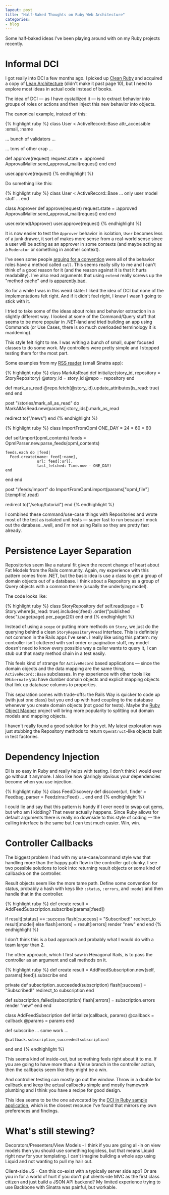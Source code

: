 ```yaml
---
layout: post
title: "Half-Baked Thoughts on Ruby Web Architecture"
categories:
- blog
---
```


Some half-baked ideas I've been playing around with on my Ruby projects recently.

# Informal DCI

I got really into DCI a few months ago. I picked up [Clean Ruby][cr] and acquired a copy of 
[Lean Architecture][la] (didn't make it past page 10), but I need to explore most ideas in actual
code instead of books.

[cr]: http://www.clean-ruby.com/
[la]: http://www.leansoftwarearchitecture.com/

The idea of DCI &mdash; as I have cystallized it &mdash; is to extract behavior into groups
of roles or actions and then inject this new behavior into objects. 

The canonical example, instead of this:

{% highlight ruby %}
class User < ActiveRecord::Base
  attr_accessible :email, :name

  ... bunch of validators ...

  ... tons of other crap ...

  def approve(request)
    request.state = :approved
    ApprovalMailer.send_approval_mail(request)
  end
end

user.approve(request)
{% endhighlight %}

Do something like this:

{% highlight ruby %}
class User < ActiveRecord::Base
  ... only user model stuff ...
end

class Approver
  def approve(request)
    request.state = :approved
    ApprovalMailer.send_approval_mail(request)
  end
end

user.extend(Approver)
user.approve(request)
{% endhighlight %}

It is now easier to test the `Approver` behavior in isolation, `User` becomes less of a junk
drawer, it sort of makes more sense from a real-world sense since a user will be acting as 
an approver in some contexts (and maybe acting as a `Moderator` or something in another context).

I've seen some people [arguing for a convention][call] were all of the behavior roles have a method
called `call`. This seems really silly to me and I can't think of a good reason for it (and
the reason against it is that it hurts readability). I've also read arguments that using `extend`
really screws up the "method cache" and is [apparently bad][busted].

So for a while I was in this weird state: I liked the idea of DCI but none of the implementations
felt right. And if it didn't feel right, I knew I wasn't going to stick with it.

I tried to take some of the ideas about roles and behavior extraction in a slightly different way.
I looked at some of the Command/Query stuff that seems to be more popular in .NET-land and tried
building an app using Commands (or Use Cases, there is so much overloaded terminology it is
maddening).

This style felt right to me. I was writing a bunch of small, super focused classes to do some work.
My controllers were pretty simple and I stopped testing them for the most part.

Some examples from my [RSS reader][stringer] (small Sinatra app):

[stringer]: https://github.com/swanson/stringer

{% highlight ruby %}
class MarkAsRead
  def initialize(story_id, repository = StoryRepository)
    @story_id = story_id
    @repo = repository
  end

  def mark_as_read
    @repo.fetch(@story_id).update_attributes(is_read: true)
  end
end

post "/stories/mark_all_as_read" do
  MarkAllAsRead.new(params[:story_ids]).mark_as_read
  
  redirect to("/news")
end
{% endhighlight %}

{% highlight ruby %}
class ImportFromOpml
  ONE_DAY = 24 * 60 * 60

  def self.import(opml_contents)
    feeds = OpmlParser.new.parse_feeds(opml_contents)

    feeds.each do |feed|
      Feed.create(name: feed[:name],
                  url: feed[:url],
                  last_fetched: Time.now - ONE_DAY)
    end
  end
end

post "/feeds/import" do
  ImportFromOpml.import(params["opml_file"][:tempfile].read)

  redirect to("/setup/tutorial")
end
{% endhighlight %}

I combined these command/use-case things with Repositories and wrote most of the
test as isolated unit tests &mdash; super fast to run because I mock out the database...well,
and I'm not using Rails so they are pretty fast already.

# Persistence Layer Separation

Repositories seem like a natural fit given the recent change of heart about Fat Models from
the Rails community. Again, my experience with this pattern comes from .NET, but the basic idea
is use a class to get a group of domain objects out of a database. I think about a Repository
as a group of Query objects with a common theme (usually the underlying model).

The code looks like:

{% highlight ruby %}
class StoryRepository
  def self.read(page = 1)
    Story.where(is_read: true).includes(:feed)
      .order("published desc").page(page).per_page(20)
  end
end
{% endhighlight %}

Instead of using a `scope` or putting more methods on `Story`, we just do the querying behind
a clean `StoryRepository#read` interface. This is definitely not common in the Rails apps I've
seen. I really like using this pattern: my controller isn't cluttered with sort order or pagination
stuff, my model doesn't need to know every possible way a caller wants to query it, I can
stub out that nasty method chain in a test easily.

This feels kind of strange for `ActiveRecord` based applications &mdash; since the domain objects
and the data mapping are the same thing, `ActiveRecord::Base` subclasses. In my experience
with other tools like `NHibernate` you have dumber domain objects and explicit mapping objects
that link up database columns to properties.

This separation comes with trade-offs: the Rails Way is quicker to code up (with just one class)
but you end up with hard coupling to the database whenever you create domain objects (not good
for tests). Maybe the [Ruby Object Mapper][rom] project will bring more popularity to splitting out
domain models and mapping objects.

I haven't really found a good solution for this yet. My latest exploration was just stubbing the
Repository methods to return `OpenStruct`-like objects built in test factories.

# Dependency Injection

DI is so easy in Ruby and really helps with testing. I don't think I would ever go without it
anymore. I also like how glaringly obvious your dependencies become when you use injection.

{% highlight ruby %}
class FeedDiscovery
  def discover(url, finder = Feedbag, parser = Feedzirra::Feed)
    ...
  end
end
{% endhighlight %}

I could lie and say that this pattern is handy if I ever need to swap out gems, but who am I 
kidding? That never actually happens. Since Ruby allows for default arguments there is really 
no downside to this style of coding &mdash; the calling interface is the same but I can test much 
easier. Win, win.

# Controller Callbacks

The biggest problem I had with my use-case/command style was that handling more than the happy
path flow in the controller got clunky. I see two possible solutions to look into: returning
result objects or some kind of callbacks on the controller.

Result objects seem like the more tame path. Define some convention for status, probably a hash
with keys like `:status`, `:errors`, and `:model` and then handle that in the controller.

{% highlight ruby %}
def create
  result = AddFeedSubscription.subscribe(params[:feed])

  if result[:status] == :success
    flash[:success] = "Subscribed!"
    redirect_to result[:model]
  else
    flash[:errors] = result[:errors]
    render "new"
  end
end
{% endhighlight %}

I don't think this is a bad approach and probably what I would do with a team larger than 2.

The other approach, which I first saw in Hexagonal Rails, is to pass the controller as an 
argument and call methods on it.

{% highlight ruby %}
def create
  result = AddFeedSubscription.new(self, params[:feed]).subscribe
end

private
  def subscription_succeeded(subscription)
    flash[:success] = "Subscribed!"
    redirect_to subscription
  end

  def subscription_failed(subscription)
    flash[:errors] = subscription.errors
    render "new"
  end
end

class AddFeedSubscription
  def initialize(callback, params)
    @callback = callback
    @params = params
  end

  def subscribe
    ... some work ...

    @callback.subscription_succeeded(subscription)
  end
end
{% endhighlight %}

This seems kind of inside-out, but something feels right about it to me. If you are going to have
more than a if/else branch in the controller action, then the callbacks seem like they might be a
win.

And controller testing can mostly go out the window. Throw in a double for callback and keep the
actual callbacks simple and mostly framework plumbing and I think you have a recipe for good design.

This idea seems to be the one advocated by the [DCI in Ruby sample application][dci-sample], which
is the closest resource I've found that mirrors my own preferences and findings.

# What's still stewing?

Decorators/Presenters/View Models - I think if you are going all-in on view models then you should
use something logicless, but that means Liquid right now for your templating. I can't imagine
building a whole app using Liquid and not wanting to pull my hair out.

Client-side JS - Can this co-exist with a typically server side app? Or are you in for a world of
hurt if you don't put clients-ide MVC as the first class citizen and just build a JSON API backend?
My limited experience trying to use Backbone with Sinatra was painful, but workable.

[dci-sample]: http://dci-in-ruby.info/technical_overview.html
[rom]: https://github.com/rom-rb
[call]: http://mikepackdev.com/blog_posts/24-the-right-way-to-code-dci-in-ruby
[busted]: http://tonyarcieri.com/dci-in-ruby-is-completely-broken
